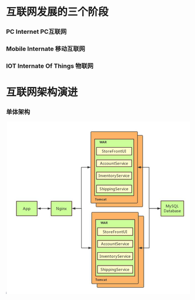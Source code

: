 # 互联网发展的三个阶段
### PC Internet PC互联网
### Mobile Internate 移动互联网
### IOT Internate Of Things 物联网


# 互联网架构演进
### 单体架构
![avatar](./01/图片.png)
